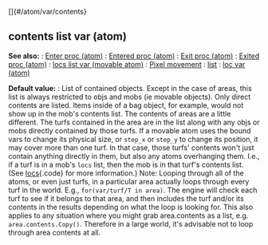 []{#/atom/var/contents}
  ## contents list var (atom)
  **See also:**
  :   [Enter proc (atom)](ref/atom/proc/Enter)
  :   [Entered proc (atom)](ref/atom/proc/Entered)
  :   [Exit proc (atom)](ref/atom/proc/Exit)
  :   [Exited proc (atom)](ref/atom/proc/Exited)
  :   [locs list var (movable atom)](ref/atom/movable/var/locs)
  :   [Pixel movement](ref/%7Bnotes%7D/pixel-movement)
  :   [list](ref/list)
  :   [loc var (atom)](ref/atom/var/loc)
  <!-- -->
  **Default value:**
  :   List of contained objects.
  Except in the case of areas, this list is always restricted to objs and
  mobs (ie movable objects). Only direct contents are listed. Items inside
  of a bag object, for example, would not show up in the mob\'s contents
  list.
  The contents of areas are a little different. The turfs contained in the
  area are in the list along with any objs or mobs directly contained by
  those turfs.
  If a movable atom uses the bound vars to change its physical size, or
  `step_x` or `step_y` to change its position, it may cover more than one
  turf. In that case, those turfs\' contents won\'t just contain anything
  directly in them, but also any atoms overhanging them. I.e., if a turf
  is in a mob\'s `locs` list, then the mob is in that turf\'s contents
  list. (See [locs](ref/atom/movable/var/locs){.code} for more information.)
  Note: Looping through all of the atoms, or even just turfs, in a
  particular area actually loops through every turf in the world. E.g.,
  `for(var/turf/T in area)`. The engine will check each turf to see if it
  belongs to that area, and then includes the turf and/or its contents in
  the results depending on what the loop is looking for. This also applies
  to any situation where you might grab area.contents as a list, e.g.
  `area.contents.Copy()`. Therefore in a large world, it\'s advisable not
  to loop through area contents at all.